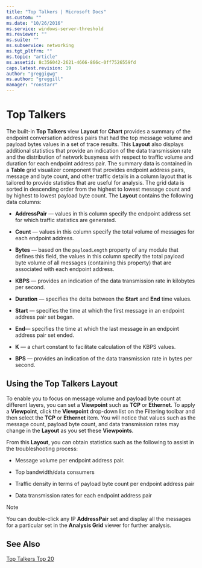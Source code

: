 ```yaml
---
title: "Top Talkers | Microsoft Docs"
ms.custom: ""
ms.date: "10/26/2016"
ms.service: windows-server-threshold
ms.reviewer: ""
ms.suite: ""
ms.subservice: networking
ms.tgt_pltfrm: ""
ms.topic: "article"
ms.assetid: 8c356042-2621-4666-866c-0ff7526559fd
caps.latest.revision: 19
author: "greggigwg"
ms.author: "greggill"
manager: "ronstarr"
---
```


# Top Talkers

The built-in **Top Talkers** view **Layout** for **Chart** provides a summary of the endpoint conversation address pairs that had the top message volume and payload bytes values in a set of trace results. This **Layout** also displays additional statistics that provide an indication of the data transmission rate and the distribution of network busyness with respect to traffic volume and duration for each endpoint address pair. The summary data is contained in a **Table** grid visualizer component that provides endpoint address pairs, message and byte count, and other traffic details in a column layout that is tailored to provide statistics that are useful for analysis. The grid data is sorted in descending order from the highest to lowest message count and by highest to lowest payload byte count. The **Layout** contains the following data columns:  
  
-   **AddressPair** — values in this column specify the endpoint address set for which traffic statistics are generated.  
  
-   **Count** — values in this column specify the total volume of messages for each endpoint address.  
  
-   **Bytes** — based on the `payloadLength` property of any module that defines this field, the values in this column specify the total payload byte volume of all messages (containing this property) that are associated with each endpoint address.  
  
-   **KBPS** — provides an indication of the data transmission rate in kilobytes per second.  
  
-   **Duration** — specifies the delta between the **Start** and **End** time values.  
  
-   **Start** — specifies the time at which the first message in an endpoint address pair set began.  
  
-   **End**— specifies the time at which the last message in an endpoint address pair set ended.  
  
-   **K** — a chart constant to facilitate calculation of the KBPS values.  
  
-   **BPS** — provides an indication of the data transmission rate in bytes per second.  
  
## Using the Top Talkers Layout  

 To enable you to focus on message volume and payload byte count at different layers, you can set a **Viewpoint** such as **TCP** or **Ethernet**. To apply a **Viewpoint**, click the **Viewpoint** drop-down list on the Filtering toolbar and then select the **TCP** or **Ethernet** item. You will notice that values such as the message count, payload byte count, and data transmission rates may change in the **Layout** as you set these **Viewpoints**.  
  
 From this **Layout**, you can obtain statistics such as the following to assist in the troubleshooting process:  
  
-   Message volume per endpoint address pair.  
  
-   Top bandwidth/data consumers  
  
-   Traffic density in terms of payload byte count per endpoint address pair  
  
-   Data transmission rates for each endpoint address pair  
  
> [!NOTE]
>  You can double-click any IP **AddressPair** set and display all the messages for a particular set in the **Analysis Grid** viewer for further analysis.  
  
## See Also  

[Top Talkers Top 20](top-talkers-top-20.md)